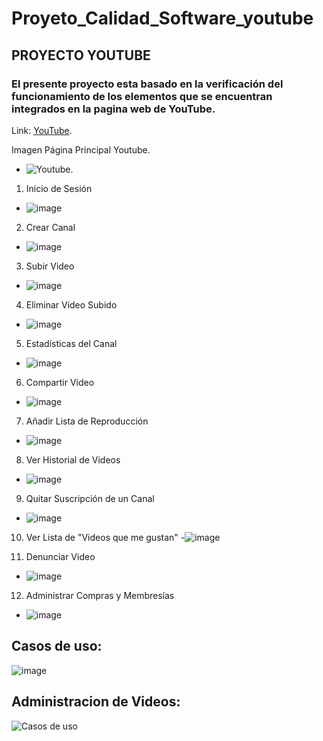 # Proyeto_Calidad_Software_youtube

## PROYECTO YOUTUBE

### El presente proyecto esta basado en la verificación del funcionamiento de los elementos que se encuentran integrados en la pagina web de YouTube.

Link: [YouTube](https://www.youtube.com/).

Imagen Página Principal Youtube.
- ![Youtube](https://user-images.githubusercontent.com/81272105/137568942-3d6e2f0c-5ce2-48d2-9693-05b10de64c02.JPG).


1. Inicio de Sesión
- ![image](https://user-images.githubusercontent.com/92272211/138010749-3f580a55-57ed-44eb-9b6b-45de2913a8bb.png)

2. Crear Canal
- ![image](https://user-images.githubusercontent.com/92272211/138010904-aa7a2c70-ad77-4e97-9052-bde80e3b8d67.png)

3. Subir Video
- ![image](https://user-images.githubusercontent.com/92272211/138010977-6f745c61-d015-4809-a58a-318cf8ab3b89.png)

4. Eliminar Video Subido
- ![image](https://user-images.githubusercontent.com/92272211/138011042-13096aa3-10e1-4a5d-89f4-e890e516f020.png)

5. Estadísticas del Canal
- ![image](https://user-images.githubusercontent.com/92272211/138011071-2cb11338-5a8c-4e98-a05e-300153c582c0.png)

6. Compartir Video
- ![image](https://user-images.githubusercontent.com/92272211/138011105-d0b9cc4e-6ada-465e-a4b5-14ba251e524c.png)

7. Añadir Lista de Reproducción
- ![image](https://user-images.githubusercontent.com/92272211/138011674-ca9eae6e-91e0-49d9-b7ba-182fde0638e9.png)

8. Ver Historial de Videos
- ![image](https://user-images.githubusercontent.com/92272211/138011275-7f1a6b47-67b3-42ae-bcbd-39e5e5ce448a.png)

9. Quitar Suscripción de un Canal
- ![image](https://user-images.githubusercontent.com/92272211/138011353-ee1988df-72a8-4315-a289-8ad67e9696c2.png)

10. Ver Lista de "Videos que me gustan"
-![image](https://user-images.githubusercontent.com/92272211/138011598-3265d5ec-1edd-49bf-bed9-73f6175fe5e4.png)

11. Denunciar Video 
- ![image](https://user-images.githubusercontent.com/92272211/138011410-91269588-b6b5-4940-a215-1d4f1b367917.png)

12. Administrar Compras y Membresías

- ![image](https://user-images.githubusercontent.com/92272211/138011427-0b1bf2f2-03d0-43a3-882f-2255932fe9b8.png)


## Casos de uso:
![image](https://user-images.githubusercontent.com/92272211/138010403-f598e210-538c-46fb-8113-7cc35f23a63d.png)

## Administracion de Videos:
![Casos de uso](https://user-images.githubusercontent.com/81272105/138012123-e3d5e7b3-8d47-4673-a1e2-431a74bef386.JPG)


